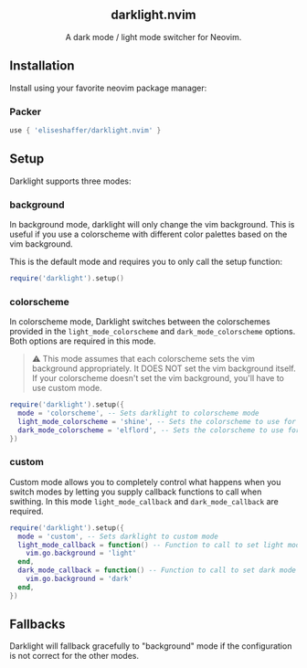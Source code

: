 <div align="center">

##  darklight.nvim
A dark mode / light mode switcher for Neovim.

</div>

## Installation

Install using your favorite neovim package manager:

### Packer
```lua
use { 'eliseshaffer/darklight.nvim' }
```

## Setup

Darklight supports three modes:

### background
In background mode, darklight will only change the vim background. This is
useful if you use a colorscheme with different color palettes based on the
vim background.

This is the default mode and requires you to only call the setup function:

```lua
require('darklight').setup()
```


### colorscheme
In colorscheme mode, Darklight switches between the colorschemes provided
in the `light_mode_colorscheme` and `dark_mode_colorscheme` options. Both
options are required in this mode.

> :warning: This mode assumes that each colorscheme sets the vim background
> appropriately. It DOES NOT set the vim background itself. If your colorscheme
> doesn't set the vim background, you'll have to use custom mode.

```lua
require('darklight').setup({
  mode = 'colorscheme', -- Sets darklight to colorscheme mode
  light_mode_colorscheme = 'shine', -- Sets the colorscheme to use for light mode
  dark_mode_colorscheme = 'elflord', -- Sets the colorscheme to use for dark mode
})
```

### custom
Custom mode allows you to completely control what happens when you switch
modes by letting you supply callback functions to call when swithing. In
this mode `light_mode_callback` and `dark_mode_callback` are required.

```lua
require('darklight').setup({
  mode = 'custom', -- Sets darklight to custom mode
  light_mode_callback = function() -- Function to call to set light mode
    vim.go.background = 'light'
  end,
  dark_mode_callback = function() -- Function to call to set dark mode
    vim.go.background = 'dark'
  end,
})
```
## Fallbacks

Darklight will fallback gracefully to "background" mode if the configuration is not correct for
the other modes.
